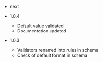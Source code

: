 - next

- 1.0.4
	
	- Default value validated
    - Documentation updated

- 1.0.3

	- Validators renamed into rules in schema
	- Check of default format in schema